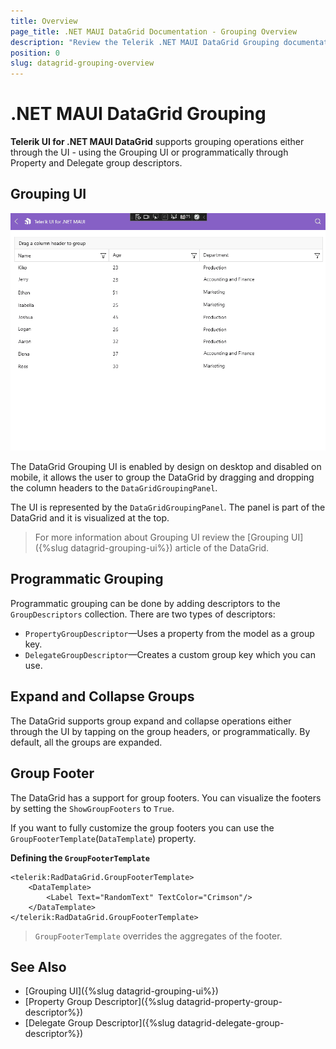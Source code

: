 ```yaml
---
title: Overview
page_title: .NET MAUI DataGrid Documentation - Grouping Overview
description: "Review the Telerik .NET MAUI DataGrid Grouping documentation article to learn more about all built in Grouping functions you can use."
position: 0
slug: datagrid-grouping-overview
---
```


# .NET MAUI DataGrid Grouping

**Telerik UI for .NET MAUI DataGrid** supports grouping operations either through the UI - using the Grouping UI or programmatically through Property and Delegate group descriptors.

## Grouping UI

![Grouping UI](../images/grouping-ui-windows.gif)

The DataGrid Grouping UI is enabled by design on desktop and disabled on mobile, it allows the user to group the DataGrid by dragging and dropping the column headers to the `DataGridGroupingPanel`. 

The UI is represented by the `DataGridGroupingPanel`. The panel is part of the DataGrid and it is visualized at the top.

> For more information about Grouping UI review the [Grouping UI]({%slug datagrid-grouping-ui%}) article of the DataGrid.

## Programmatic Grouping

Programmatic grouping can be done by adding descriptors to the `GroupDescriptors` collection. There are two types of descriptors:

* `PropertyGroupDescriptor`&mdash;Uses a property from the model as a group key.
* `DelegateGroupDescriptor`&mdash;Creates a custom group key which you can use.

## Expand and Collapse Groups

The DataGrid supports group expand and collapse operations either through the UI by tapping on the group headers, or programmatically. By default, all the groups are expanded.

## Group Footer

The DataGrid has a support for group footers. You can visualize the footers by setting the `ShowGroupFooters` to `True`. 

If you want to fully customize the group footers you can use the `GroupFooterTemplate`(`DataTemplate`) property.

**Defining the `GroupFooterTemplate`**

```XAML
<telerik:RadDataGrid.GroupFooterTemplate>
    <DataTemplate>
        <Label Text="RandomText" TextColor="Crimson"/>
    </DataTemplate>
</telerik:RadDataGrid.GroupFooterTemplate>
```

> `GroupFooterTemplate` overrides the aggregates of the footer.

## See Also

- [Grouping UI]({%slug datagrid-grouping-ui%})
- [Property Group Descriptor]({%slug datagrid-property-group-descriptor%})
- [Delegate Group Descriptor]({%slug datagrid-delegate-group-descriptor%})